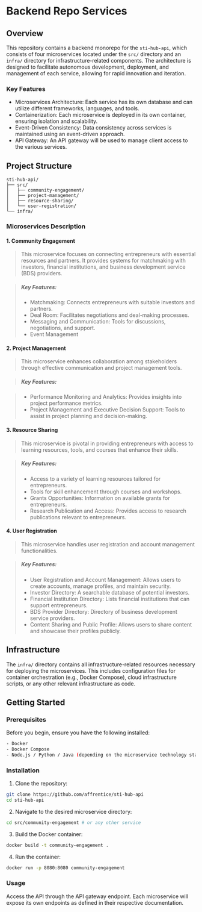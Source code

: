 # Backend Repo Services

## Overview

This repository contains a backend monorepo for the `sti-hub-api`, which consists of four microservices located under the `src/` directory and an `infra/` directory for infrastructure-related components. The architecture is designed to facilitate autonomous development, deployment, and management of each service, allowing for rapid innovation and iteration.

### Key Features

- Microservices Architecture: Each service has its own database and can utilize different frameworks, languages, and tools.
- Containerization: Each microservice is deployed in its own container, ensuring isolation and scalability.
- Event-Driven Consistency: Data consistency across services is maintained using an event-driven approach.
- API Gateway: An API gateway will be used to manage client access to the various services.

## Project Structure

```
sti-hub-api/
├── src/
│   ├── community-engagement/
│   ├── project-management/
│   ├── resource-sharing/
│   └── user-registration/
└── infra/
```


### Microservices Description

#### 1. Community Engagement

> This microservice focuses on connecting entrepreneurs with essential resources and partners. It provides systems for matchmaking with investors, financial institutions, and business development service (BDS) providers.

> ##### Key Features:
> - Matchmaking: Connects entrepreneurs with suitable investors and partners.
> - Deal Room: Facilitates negotiations and deal-making processes.
> - Messaging and Communication: Tools for discussions, negotiations, and support.
> - Event Management

#### 2. Project Management

> This microservice enhances collaboration among stakeholders through effective communication and project management tools.

> ##### Key Features:

> - Performance Monitoring and Analytics: Provides insights into project performance metrics.
> - Project Management and Executive Decision Support: Tools to assist in project planning and decision-making.

#### 3. Resource Sharing

> This microservice is pivotal in providing entrepreneurs with access to learning resources, tools, and courses that enhance their skills.

> ##### Key Features:
> - Access to a variety of learning resources tailored for entrepreneurs.
> - Tools for skill enhancement through courses and workshops.
> - Grants Opportunities: Information on available grants for entrepreneurs.
> - Research Publication and Access: Provides access to research publications relevant to entrepreneurs.

#### 4. User Registration

> This microservice handles user registration and account management functionalities.

> ##### Key Features:
> - User Registration and Account Management: Allows users to create accounts, manage profiles, and maintain security.
> - Investor Directory: A searchable database of potential investors.
> - Financial Institution Directory: Lists financial institutions that can support entrepreneurs.
> - BDS Provider Directory: Directory of business development service providers.
> - Content Sharing and Public Profile: Allows users to share content and showcase their profiles publicly.

## Infrastructure

The `infra/` directory contains all infrastructure-related resources necessary for deploying the microservices. This includes configuration files for container orchestration (e.g., Docker Compose), cloud infrastructure scripts, or any other relevant infrastructure as code.

## Getting Started

### Prerequisites

Before you begin, ensure you have the following installed:
```bash
- Docker
- Docker Compose
- Node.js / Python / Java (depending on the microservice technology stack)
```

### Installation

1. Clone the repository:
```bash
git clone https://github.com/affrentice/sti-hub-api
cd sti-hub-api
```

2. Navigate to the desired microservice directory:
```bash
cd src/community-engagement # or any other service
```

3. Build the Docker container:
```bash
docker build -t community-engagement .
```

4. Run the container:
```bash
docker run -p 8080:8080 community-engagement
```

### Usage

Access the API through the API gateway endpoint. Each microservice will expose its own endpoints as defined in their respective documentation.
